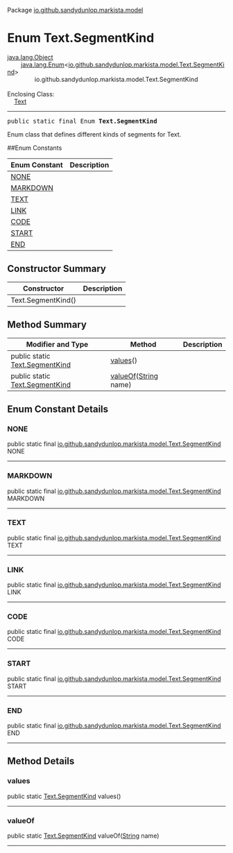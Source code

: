 Package [io.github.sandydunlop.markista.model](index.md)

# Enum Text.SegmentKind
[java.lang.Object](https://docs.oracle.com/en/java/javase/24/docs/api/java.base/java/lang/Object.html)<br/>
        [java.lang.Enum](https://docs.oracle.com/en/java/javase/24/docs/api/java.base/java/lang/Enum.html)&lt;[io.github.sandydunlop.markista.model.Text.SegmentKind](Text.SegmentKind.md)&gt;<br/>
                io.github.sandydunlop.markista.model.Text.SegmentKind<br/>
<br/>
Enclosing Class:<br/>
    [Text](Text.md)


----

<span style="font-family: monospace;">public static final Enum __Text.SegmentKind__</span>

Enum class that defines different kinds of segments for Text.


##Enum Constants

| Enum Constant         | Description |
|-----------------------|-------------|
| [NONE](#none)         |             |
| [MARKDOWN](#markdown) |             |
| [TEXT](#text)         |             |
| [LINK](#link)         |             |
| [CODE](#code)         |             |
| [START](#start)       |             |
| [END](#end)           |             |

## Constructor Summary

| Constructor        | Description |
|--------------------|-------------|
| Text.SegmentKind() |             |

## Method Summary

| Modifier and Type                                     | Method                                                                                                                 | Description |
|-------------------------------------------------------|------------------------------------------------------------------------------------------------------------------------|-------------|
| public static [Text.SegmentKind](Text.SegmentKind.md) | [values](#values)()                                                                                                    |             |
| public static [Text.SegmentKind](Text.SegmentKind.md) | [valueOf](#valueof)([String](https://docs.oracle.com/en/java/javase/24/docs/api/java.base/java/lang/String.html) name) |             |

## Enum Constant Details

### NONE

public static final [io.github.sandydunlop.markista.model.Text.SegmentKind](Text.SegmentKind.md) NONE




---

### MARKDOWN

public static final [io.github.sandydunlop.markista.model.Text.SegmentKind](Text.SegmentKind.md) MARKDOWN




---

### TEXT

public static final [io.github.sandydunlop.markista.model.Text.SegmentKind](Text.SegmentKind.md) TEXT




---

### LINK

public static final [io.github.sandydunlop.markista.model.Text.SegmentKind](Text.SegmentKind.md) LINK




---

### CODE

public static final [io.github.sandydunlop.markista.model.Text.SegmentKind](Text.SegmentKind.md) CODE




---

### START

public static final [io.github.sandydunlop.markista.model.Text.SegmentKind](Text.SegmentKind.md) START




---

### END

public static final [io.github.sandydunlop.markista.model.Text.SegmentKind](Text.SegmentKind.md) END




---


## Method Details

### values

public static [Text.SegmentKind](Text.SegmentKind.md) values()




---

### valueOf

public static [Text.SegmentKind](Text.SegmentKind.md) valueOf([String](https://docs.oracle.com/en/java/javase/24/docs/api/java.base/java/lang/String.html) name)




---

